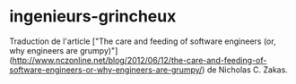 ingenieurs-grincheux
====================

Traduction de l'article ["The care and feeding of software engineers (or, why engineers are grumpy)"] (http://www.nczonline.net/blog/2012/06/12/the-care-and-feeding-of-software-engineers-or-why-engineers-are-grumpy/) de Nicholas C. Zakas.
